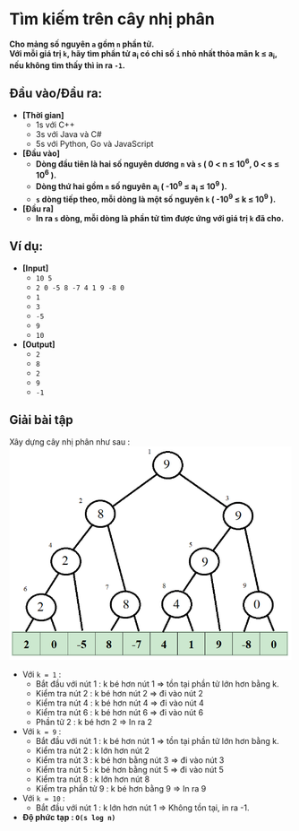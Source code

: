 # Tìm kiếm trên cây nhị phân
   **Cho mảng số nguyên `a` gồm `n` phần tử.<br>
   Với mỗi giá trị `k`, hãy tìm phần tử a<sub>i</sub> có chỉ số `i` nhỏ nhất thỏa mãn k ≤ a<sub>i</sub>, nếu không tìm thấy thì in ra `-1`.**

## Đầu vào/Đầu ra:
- **[Thời gian]**
   - 1s với C++ 
   - 3s với Java và C#
   - 5s với Python, Go và JavaScript
- **[Đầu vào]**
    - **Dòng đầu tiên là hai số nguyên dương `n` và `s` ( 0 < n ≤ 10<sup>6</sup>, 0 < s ≤ 10<sup>6</sup> ).**
    - **Dòng thứ hai gồm `n` số nguyên a<sub>i</sub> ( -10<sup>9</sup> ≤ a<sub>i</sub> ≤ 10<sup>9</sup> ).**
    - **`s` dòng tiếp theo, mỗi dòng là một số nguyên `k` ( -10<sup>9</sup> ≤ k ≤ 10<sup>9</sup> ).**
- **[Đầu ra]** 
    - **In ra `s` dòng, mỗi dòng là phần tử tìm được ứng với giá trị `k` đã cho.**

## Ví dụ:
- **[Input]**
   - `10 5`
   - `2 0 -5 8 -7 4 1 9 -8 0`
   - `1`
   - `3`
   - `-5`
   - `9`
   - `10`
- **[Output]**
   - `2`
   - `8`
   - `2`
   - `9`
   - `-1`

## Giải bài tập
   Xây dựng cây nhị phân như sau :
   ![Binary Search Tree](https://github.com/Ca-Len-Men/Algorithm/blob/%C4%90%E1%BB%99-d%C3%A0i-con-d%E1%BB%91c/Test%205/Picture.png)
   - Với `k = 1` :
        - Bắt đầu với nút 1 : k bé hơn nút 1 => tồn tại phần tử lớn hơn bằng k.
        - Kiểm tra nút 2 : k bé hơn nút 2 => đi vào nút 2
        - Kiểm tra nút 4 : k bé hơn nút 4 => đi vào nút 4
        - Kiểm tra nút 6 : k bé hơn nút 6 => đi vào nút 6
        - Phần tử 2 : k bé hơn 2 => In ra 2
   - Với `k = 9` :
      	- Bắt đầu với nút 1 : k bé hơn nút 1 => tồn tại phần tử lớn hơn bằng k.
        - Kiểm tra nút 2 : k lớn hơn nút 2
        - Kiểm tra nút 3 : k bé hơn bằng nút 3 => đi vào nút 3
        - Kiểm tra nút 5 : k bé hơn bằng nút 5 => đi vào nút 5
        - Kiểm tra nút 8 : k lớn hơn nút 8
        - Kiểm tra phần tử 9 : k bé hơn bằng 9 => In ra 9
   - Với `k = 10` :
        - Bắt đầu với nút 1 : k lớn hơn nút 1 => Không tồn tại, in ra -1.
   - **Độ phức tạp : `O(s log n)`**
